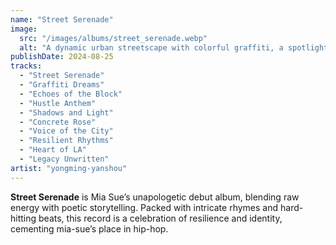 ```yaml
---
name: "Street Serenade"
image:
  src: "/images/albums/street_serenade.webp"
  alt: "A dynamic urban streetscape with colorful graffiti, a spotlighted microphone at the center, and a stylized 'MS' logo integrated into the graffiti."
publishDate: 2024-08-25
tracks:
  - "Street Serenade"
  - "Graffiti Dreams"
  - "Echoes of the Block"
  - "Hustle Anthem"
  - "Shadows and Light"
  - "Concrete Rose"
  - "Voice of the City"
  - "Resilient Rhythms"
  - "Heart of LA"
  - "Legacy Unwritten"
artist: "yongming-yanshou"
---
```


**Street Serenade** is Mia Sue’s unapologetic debut album, blending raw energy with poetic storytelling. Packed with intricate rhymes and hard-hitting beats, this record is a celebration of resilience and identity, cementing mia-sue’s place in hip-hop.
